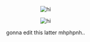<p align="center"> <img src="" alt="hi" />

<p align="center"> <img src="" alt="hi" />

<p align="center"> gonna edit this latter mhphpnh..
